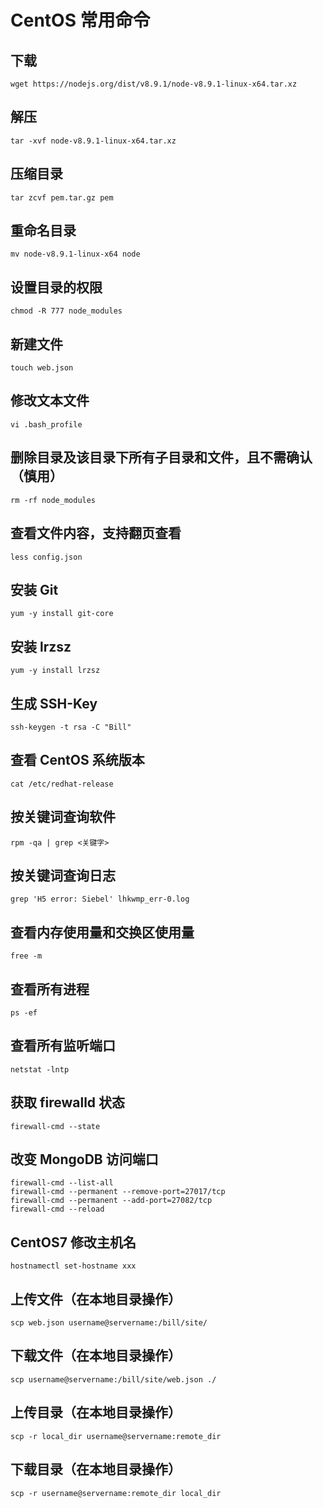 # CentOS 常用命令

## 下载

```
wget https://nodejs.org/dist/v8.9.1/node-v8.9.1-linux-x64.tar.xz
```

## 解压

```
tar -xvf node-v8.9.1-linux-x64.tar.xz
```

## 压缩目录

```
tar zcvf pem.tar.gz pem
```

## 重命名目录

```
mv node-v8.9.1-linux-x64 node
```

## 设置目录的权限

```
chmod -R 777 node_modules
```

## 新建文件

```
touch web.json
```

## 修改文本文件

```
vi .bash_profile
```

## 删除目录及该目录下所有子目录和文件，且不需确认（慎用）

```
rm -rf node_modules
```

## 查看文件内容，支持翻页查看

```
less config.json
```

## 安装 Git

```
yum -y install git-core
```

## 安装 lrzsz

```
yum -y install lrzsz
```

## 生成 SSH-Key

```
ssh-keygen -t rsa -C "Bill"
```

## 查看 CentOS 系统版本

```
cat /etc/redhat-release
```

## 按关键词查询软件

```
rpm -qa | grep <关键字>
```

## 按关键词查询日志

```
grep 'H5 error: Siebel' lhkwmp_err-0.log
```

## 查看内存使用量和交换区使用量

```
free -m
```

## 查看所有进程

```
ps -ef
```

## 查看所有监听端口

```
netstat -lntp
```

## 获取 firewalld 状态

```
firewall-cmd --state
```

## 改变 MongoDB 访问端口

```
firewall-cmd --list-all
firewall-cmd --permanent --remove-port=27017/tcp
firewall-cmd --permanent --add-port=27082/tcp
firewall-cmd --reload
```

## CentOS7 修改主机名

```
hostnamectl set-hostname xxx
```

## 上传文件（在本地目录操作）

```
scp web.json username@servername:/bill/site/
```

## 下载文件（在本地目录操作）

```
scp username@servername:/bill/site/web.json ./
```

## 上传目录（在本地目录操作）

```
scp -r local_dir username@servername:remote_dir
```

## 下载目录（在本地目录操作）

```
scp -r username@servername:remote_dir local_dir
```
